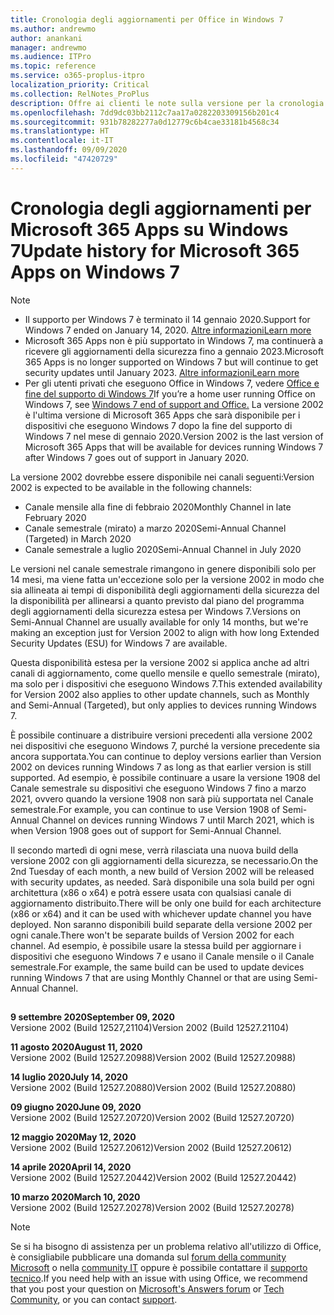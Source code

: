 ```yaml
---
title: Cronologia degli aggiornamenti per Office in Windows 7
ms.author: andrewmo
author: anankani
manager: andrewmo
ms.audience: ITPro
ms.topic: reference
ms.service: o365-proplus-itpro
localization_priority: Critical
ms.collection: RelNotes_ProPlus
description: Offre ai clienti le note sulla versione per la cronologia degli aggiornamenti per Microsoft 365 Apps per Windows 7
ms.openlocfilehash: 7dd9dc03bb2112c7aa17a0282203309156b201c4
ms.sourcegitcommit: 931b78282277a0d12779c6b4cae33181b4568c34
ms.translationtype: HT
ms.contentlocale: it-IT
ms.lasthandoff: 09/09/2020
ms.locfileid: "47420729"
---
```

# <a name="update-history-for-microsoft-365-apps-on-windows-7"></a><span data-ttu-id="36971-103">Cronologia degli aggiornamenti per Microsoft 365 Apps su Windows 7</span><span class="sxs-lookup"><span data-stu-id="36971-103">Update history for Microsoft 365 Apps on Windows 7</span></span> 

 > [!NOTE]
>
>- <span data-ttu-id="36971-104">Il supporto per Windows 7 è terminato il 14 gennaio 2020.</span><span class="sxs-lookup"><span data-stu-id="36971-104">Support for Windows 7 ended on January 14, 2020.</span></span> [<span data-ttu-id="36971-105">Altre informazioni</span><span class="sxs-lookup"><span data-stu-id="36971-105">Learn more</span></span>](https://www.microsoft.com/microsoft-365/windows/end-of-windows-7-support?rtc=1)
>- <span data-ttu-id="36971-106">Microsoft 365 Apps non è più supportato in Windows 7, ma continuerà a ricevere gli aggiornamenti della sicurezza fino a gennaio 2023.</span><span class="sxs-lookup"><span data-stu-id="36971-106">Microsoft 365 Apps is no longer supported on Windows 7 but will continue to get security updates until January 2023.</span></span> [<span data-ttu-id="36971-107">Altre informazioni</span><span class="sxs-lookup"><span data-stu-id="36971-107">Learn more</span></span>](https://docs.microsoft.com/DeployOffice/windows-7-support)
>- <span data-ttu-id="36971-108">Per gli utenti privati che eseguono Office in Windows 7, vedere [Office e fine del supporto di Windows 7](https://support.office.com/en-us/article/windows-7-end-of-support-and-office-78f20fab-b57b-44d7-8368-06a8493f3cb9?ui=en-US&rs=en-US&ad=US)</span><span class="sxs-lookup"><span data-stu-id="36971-108">If you’re a home user running Office on Windows 7, see [Windows 7 end of support and Office.](https://support.office.com/en-us/article/windows-7-end-of-support-and-office-78f20fab-b57b-44d7-8368-06a8493f3cb9?ui=en-US&rs=en-US&ad=US)</span></span>
<span data-ttu-id="36971-109">La versione 2002 è l'ultima versione di Microsoft 365 Apps che sarà disponibile per i dispositivi che eseguono Windows 7 dopo la fine del supporto di Windows 7 nel mese di gennaio 2020.</span><span class="sxs-lookup"><span data-stu-id="36971-109">Version 2002 is the last version of Microsoft 365 Apps that will be available for devices running Windows 7 after Windows 7 goes out of support in January 2020.</span></span>  

<span data-ttu-id="36971-110">La versione 2002 dovrebbe essere disponibile nei canali seguenti:</span><span class="sxs-lookup"><span data-stu-id="36971-110">Version 2002 is expected to be available in the following channels:</span></span>
- <span data-ttu-id="36971-111">Canale mensile alla fine di febbraio 2020</span><span class="sxs-lookup"><span data-stu-id="36971-111">Monthly Channel in late February 2020</span></span>
- <span data-ttu-id="36971-112">Canale semestrale (mirato) a marzo 2020</span><span class="sxs-lookup"><span data-stu-id="36971-112">Semi-Annual Channel (Targeted) in March 2020</span></span>
- <span data-ttu-id="36971-113">Canale semestrale a luglio 2020</span><span class="sxs-lookup"><span data-stu-id="36971-113">Semi-Annual Channel in July 2020</span></span>

<span data-ttu-id="36971-114">Le versioni nel canale semestrale rimangono in genere disponibili solo per 14 mesi, ma viene fatta un'eccezione solo per la versione 2002 in modo che sia allineata ai tempi di disponibilità degli aggiornamenti della sicurezza del la disponibilità per allinearsi a quanto previsto dal piano del programma degli aggiornamenti della sicurezza estesa per Windows 7.</span><span class="sxs-lookup"><span data-stu-id="36971-114">Versions on Semi-Annual Channel are usually available for only 14 months, but we're making an exception just for Version 2002 to align with how long Extended Security Updates (ESU) for Windows 7 are available.</span></span>

<span data-ttu-id="36971-115">Questa disponibilità estesa per la versione 2002 si applica anche ad altri canali di aggiornamento, come quello mensile e quello semestrale (mirato), ma solo per i dispositivi che eseguono Windows 7.</span><span class="sxs-lookup"><span data-stu-id="36971-115">This extended availability for Version 2002 also applies to other update channels, such as Monthly and Semi-Annual (Targeted), but only applies to devices running Windows 7.</span></span>

<span data-ttu-id="36971-116">È possibile continuare a distribuire versioni precedenti alla versione 2002 nei dispositivi che eseguono Windows 7, purché la versione precedente sia ancora supportata.</span><span class="sxs-lookup"><span data-stu-id="36971-116">You can continue to deploy versions earlier than Version 2002 on devices running Windows 7 as long as that earlier version is still supported.</span></span> <span data-ttu-id="36971-117">Ad esempio, è possibile continuare a usare la versione 1908 del Canale semestrale su dispositivi che eseguono Windows 7 fino a marzo 2021, ovvero quando la versione 1908 non sarà più supportata nel Canale semestrale.</span><span class="sxs-lookup"><span data-stu-id="36971-117">For example, you can continue to use Version 1908 of Semi-Annual Channel on devices running Windows 7 until March 2021, which is when Version 1908 goes out of support for Semi-Annual Channel.</span></span>

<span data-ttu-id="36971-118">Il secondo martedì di ogni mese, verrà rilasciata una nuova build della versione 2002 con gli aggiornamenti della sicurezza, se necessario.</span><span class="sxs-lookup"><span data-stu-id="36971-118">On the 2nd Tuesday of each month, a new build of Version 2002 will be released with security updates, as needed.</span></span> <span data-ttu-id="36971-119">Sarà disponibile una sola build per ogni architettura (x86 o x64) e potrà essere usata con qualsiasi canale di aggiornamento distribuito.</span><span class="sxs-lookup"><span data-stu-id="36971-119">There will be only one build for each architecture (x86 or x64) and it can be used with whichever update channel you have deployed.</span></span> <span data-ttu-id="36971-120">Non saranno disponibili build separate della versione 2002 per ogni canale.</span><span class="sxs-lookup"><span data-stu-id="36971-120">There won't be separate builds of Version 2002 for each channel.</span></span> <span data-ttu-id="36971-121">Ad esempio, è possibile usare la stessa build per aggiornare i dispositivi che eseguono Windows 7 e usano il Canale mensile o il Canale semestrale.</span><span class="sxs-lookup"><span data-stu-id="36971-121">For example, the same build can be used to update devices running Windows 7 that are using Monthly Channel or that are using Semi-Annual Channel.</span></span>

##

[//]: # (NON RIMUOVERE)

<span data-ttu-id="36971-123">**9 settembre 2020**</span><span class="sxs-lookup"><span data-stu-id="36971-123">**September 09, 2020**</span></span><br/>
<span data-ttu-id="36971-124">Versione 2002 (Build 12527,21104)</span><span class="sxs-lookup"><span data-stu-id="36971-124">Version 2002 (Build 12527.21104)</span></span><br/>

<span data-ttu-id="36971-125">**11 agosto 2020**</span><span class="sxs-lookup"><span data-stu-id="36971-125">**August 11, 2020**</span></span><br/>
<span data-ttu-id="36971-126">Versione 2002 (Build 12527.20988)</span><span class="sxs-lookup"><span data-stu-id="36971-126">Version 2002 (Build 12527.20988)</span></span><br/>

<span data-ttu-id="36971-127">**14 luglio 2020**</span><span class="sxs-lookup"><span data-stu-id="36971-127">**July 14, 2020**</span></span><br/>
<span data-ttu-id="36971-128">Versione 2002 (Build 12527.20880)</span><span class="sxs-lookup"><span data-stu-id="36971-128">Version 2002 (Build 12527.20880)</span></span><br/>

<span data-ttu-id="36971-129">**09 giugno 2020**</span><span class="sxs-lookup"><span data-stu-id="36971-129">**June 09, 2020**</span></span><br/>
<span data-ttu-id="36971-130">Versione 2002 (Build 12527.20720)</span><span class="sxs-lookup"><span data-stu-id="36971-130">Version 2002 (Build 12527.20720)</span></span><br/>

<span data-ttu-id="36971-131">**12 maggio 2020**</span><span class="sxs-lookup"><span data-stu-id="36971-131">**May 12, 2020**</span></span><br/>
<span data-ttu-id="36971-132">Versione 2002 (Build 12527.20612)</span><span class="sxs-lookup"><span data-stu-id="36971-132">Version 2002 (Build 12527.20612)</span></span><br/>

<span data-ttu-id="36971-133">**14 aprile 2020**</span><span class="sxs-lookup"><span data-stu-id="36971-133">**April 14, 2020**</span></span><br/>
<span data-ttu-id="36971-134">Versione 2002 (Build 12527.20442)</span><span class="sxs-lookup"><span data-stu-id="36971-134">Version 2002 (Build 12527.20442)</span></span><br/>

<span data-ttu-id="36971-135">**10 marzo 2020**</span><span class="sxs-lookup"><span data-stu-id="36971-135">**March 10, 2020**</span></span><br/>
<span data-ttu-id="36971-136">Versione 2002 (Build 12527.20278)</span><span class="sxs-lookup"><span data-stu-id="36971-136">Version 2002 (Build 12527.20278)</span></span><br/>




> [!NOTE]
> <span data-ttu-id="36971-137">Se si ha bisogno di assistenza per un problema relativo all'utilizzo di Office, è consigliabile pubblicare una domanda sul [forum della community Microsoft](https://answers.microsoft.com/) o nella [community IT](https://techcommunity.microsoft.com/) oppure è possibile contattare il [supporto tecnico](https://support.microsoft.com/contactus).</span><span class="sxs-lookup"><span data-stu-id="36971-137">If you need help with an issue with using Office, we recommend that you post your question on [Microsoft's Answers forum](https://answers.microsoft.com/) or [Tech Community](https://techcommunity.microsoft.com/), or you can contact [support](https://support.microsoft.com/contactus).</span></span>
